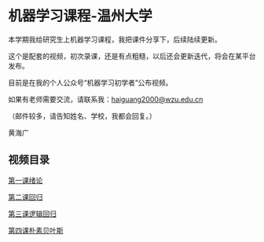 
# 机器学习课程-温州大学

本学期我给研究生上机器学习课程，我把课件分享下，后续陆续更新。

这个是配套的视频，初次录课，还是有点粗糙，以后还会更新迭代，将会在某平台发布。

目前是在我的个人公众号“机器学习初学者”公布视频。

如果有老师需要交流，请联系我：haiguang2000@wzu.edu.cn

（邮件较多，请告知姓名、学校，我都会回复。）

黄海广

## 视频目录

[第一课绪论](https://mp.weixin.qq.com/s/dnAa6JoFK2QsAOUCH972GA)

[第二课回归](https://mp.weixin.qq.com/s/drZ3knT7mZMch-a5cTeljg)

[第三课逻辑回归](https://mp.weixin.qq.com/s/ckwOIm8lBN-aQiMPekk28w)

[第四课朴素贝叶斯](https://mp.weixin.qq.com/s/XC1SfslZYooUdNvW2zW0RQ)

